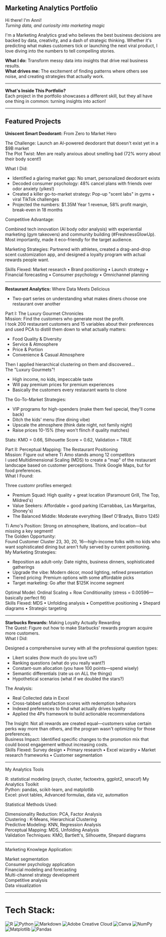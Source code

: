 ## Marketing Analytics Portfolio <br>
Hi there! I'm Anni! <br>
_Turning data, and curiosity into marketing magic_  <br>

I'm a Marketing Analytics grad who believes the best business decisions are backed by data, creativity, and a dash of strategic thinking. Whether it's predicting what makes customers tick or launching the next viral product, I love diving into the numbers to tell compelling stories. <br>

**What I do:** Transform messy data into insights that drive real business results. <br>
**What drives me:** The excitement of finding patterns where others see noise, and creating strategies that actually work. <br>

---
**What's Inside This Portfolio?** <br>
Each project in the portfolio showcases a different skill, but they all have one thing in common: turning insights into action! <br>

---

## Featured Projects <br>
**Uniscent Smart Deodorant:** From Zero to Market Hero <br>

The Challenge: Launch an AI-powered deodorant that doesn't exist yet in a $9B market <br>
The Plot Twist: Men are really anxious about smelling bad (72% worry about their body scent!) <br>

What I Did: <br>

- Identified a glaring market gap: No smart, personalized deodorant exists <br>
- Decoded consumer psychology: 48% cancel plans with friends over odor anxiety (yikes!) <br>
- Created a killer go-to-market strategy: Pop-up "scent labs" in gyms + viral TikTok challenges <br>
- Projected the numbers: $1.35M Year 1 revenue, 58% profit margin, break-even in 18 months <br>

Competitive Advantage: <br>

Combined tech innovation (AI body odor analysis) with experiential marketing (gym takeovers) and community building (#FreshnessGlowUp). Most importantly, made it eco-friendly for the target audience. <br>

Marketing Strategies: Partnered with athletes, created a drag-and-drop scent customization app, and designed a loyalty program with actual rewards people want. <br>

Skills Flexed: Market research • Brand positioning • Launch strategy • Financial forecasting • Consumer psychology • Omnichannel planning <br>

---
**Restaurant Analytics:** Where Data Meets Delicious <br> 
- Two-part series on understanding what makes diners choose one restaurant over another <br>

Part I: The Luxury Gourmet Chronicles <br>
Mission: Find the customers who generate most the profit.  <br>
I took 200 restaurant customers and 15 variables about their preferences and used PCA to distill them down to what actually matters: <br>

- Food Quality & Diversity 
- Service & Atmosphere 
- Price & Portion 
- Convenience & Casual Atmosphere 

Then I applied hierarchical clustering on them and discovered... <br>
The "Luxury Gourmets"! <br>

- High income, no kids, impeccable taste
- Will pay premium prices for premium experiences
- Basically the customers every restaurant wants to clone

The Go-To-Market Strategies:

- VIP programs for high-spenders (make them feel special, they'll come back)
- Ditch the kids' menu (fine dining vibe)
- Upscale the atmosphere (think date night, not family night)
- Raise prices 10-15% (they won't flinch if quality matches)

Stats: KMO = 0.66, Silhouette Score = 0.62, Validation = TRUE <br>

Part II: Perceptual Mapping: The Restaurant Positioning <br>
Mission: Figure out where Ti Amo stands among 12 competitors <br>
I used Multidimensional Scaling (MDS) to create a "map" of the restaurant landscape based on customer perceptions. Think Google Maps, but for food preferences. <br>
What I Found:<br>

Three customr profiles emerged: <br>

- Premium Squad: High quality + great location (Paramount Grill, The Top, Mildred's)
- Value Seekers: Affordable + good parking (Carrabbas, Las Margaritas, Shoney's)
- The Balanced Middle: Moderate everything (Beef O'Bradys, Bistro 1245) <br>



Ti Amo's Position: Strong on atmosphere, libations, and location—but missing a key segment! <br>
The Golden Opportunity: <br>
Found Customer Cluster 23, 30, 20, 16—high-income folks with no kids who want sophisticated dining but aren't fully served by current positioning. <br/>
My Marketing Strategies: <br>

- Reposition as adult-only: Date nights, business dinners, sophisticated gatherings
- Upgrade the vibe: Modern décor, mood lighting, refined presentation
- Tiered pricing: Premium options with some affordable picks
- Target marketing: Go after that $125K income segment

Optimal Model: Ordinal Scaling + Row Conditionality (stress = 0.00596—basically perfect fit) <br>
Skills Flexed: MDS • Unfolding analysis • Competitive positioning • Shepard diagrams • Strategic targeting <br>

---
**Starbucks Rewards:** Making Loyalty Actually Rewarding <br/>
The Quest: Figure out how to make Starbucks' rewards program acquire more customers. <br/>
What I Did: <br/>

Designed a comprehensive survey with all the professional question types: <br/>

- Likert scales (how much do you love us?)
- Ranking questions (what do you really want?)
- Constant-sum allocation (you have 100 points—spend wisely)
- Semantic differentials (rate us on ALL the things)
- Hypothetical scenarios (what if we doubled the stars?)


The Analysis: <br/>

- Real Collected data in Excel 
- Cross-tabbed satisfaction scores with redemption behaviors
- Indexed preferences to find what actually drives loyalty
- Applied the 4Ps framework to build actionable recommendations

The Insight: Not all rewards are created equal—customers value certain perks way more than others, and the program wasn't optimizing for those preferences. <br/>
Business Impact: Identified specific changes to the promotion mix that could boost engagement without increasing costs. <br/>
Skills Flexed: Survey design • Primary research • Excel wizardry • Market research frameworks • Customer segmentation <br/>

----
My Analytics Tools <br>
 
R: statistical modeling (psych, cluster, factoextra, ggplot2, smacof) My Analytics Toolkit <br>
Python: pandas, scikit-learn, and matplotlib <br>
Excel: pivot tables, Advanced formulas, data viz, automation <br>

Statistical Methods Used: <br>

Dimensionality Reduction: PCA, Factor Analysis  <br>
Clustering : K-Means, Hierarchical Clustering  <br>
Predictive Modeling: KNN, Regression Analysis  <br>
Perceptual Mapping: MDS, Unfolding Analysis  <br>
Validation Techniques: KMO, Bartlett's, Silhouette, Shepard diagrams  <br>

---
Marketing Knowlege Application: <br>

Market segmentation   <br>
Consumer psychology application   <br>
Financial modeling and forecasting  <br>
Multi-channel strategy development<br>
Competitive analysis <br>
Data visualization <br>


----


# Tech Stack:
![R](https://img.shields.io/badge/r-%23276DC3.svg?style=for-the-badge&logo=r&logoColor=white) ![Python](https://img.shields.io/badge/python-3670A0?style=for-the-badge&logo=python&logoColor=ffdd54) ![Markdown](https://img.shields.io/badge/markdown-%23000000.svg?style=for-the-badge&logo=markdown&logoColor=white) ![Adobe Creative Cloud](https://img.shields.io/badge/Adobe%20Creative%20Cloud-DA1F26.svg?style=for-the-badge&logo=Adobe%20Creative%20Cloud&logoColor=white) ![Canva](https://img.shields.io/badge/Canva-%2300C4CC.svg?style=for-the-badge&logo=Canva&logoColor=white) ![NumPy](https://img.shields.io/badge/numpy-%23013243.svg?style=for-the-badge&logo=numpy&logoColor=white) ![Matplotlib](https://img.shields.io/badge/Matplotlib-%23ffffff.svg?style=for-the-badge&logo=Matplotlib&logoColor=black) ![Pandas](https://img.shields.io/badge/pandas-%23150458.svg?style=for-the-badge&logo=pandas&logoColor=white)
 
